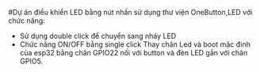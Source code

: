 #Dự án điều khiển LED bằng nút nhấn sử dụng thư viện OneButton,LED với chức năng:  
- Sử dụng double click để chuyển sang nháy LED
- Chức năng ON/OFF bằng single click
Thay chân Led và boot mặc đinh của esp32 bằng chân GPIO22 nối với button và đèn LED gắn với chân GPIO5.
